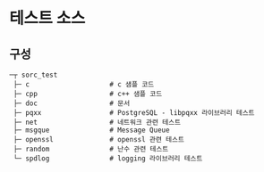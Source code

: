 # 테스트 소스

## 구성

    ─┬ sorc_test
     ├─ c                    # c 샘플 코드
     ├─ cpp                  # c++ 샘플 코드
     ├─ doc                  # 문서
     ├─ pqxx                 # PostgreSQL - libpqxx 라이브러리 테스트
     ├─ net                  # 네트워크 관련 테스트
     ├─ msgque               # Message Queue
     ├─ openssl              # openssl 관련 테스트
     ├─ random               # 난수 관련 테스트
     └─ spdlog               # logging 라이브러리 테스트

